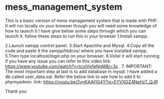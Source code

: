 # mess_management_system
This is a basic version of mess management system that is made with PHP. It will run locally on your browser though you will need some knowledge of how to launch it
I have give below some steps through which you can launch it.
follow these steps to run this in your browser
1.Install xampp.

2.Launch xampp control panel.
3.Start Apachhe and Mysql.
4.Copy all the code and paste it the xampp/htdcos/ where you have installed xampp.
5.Then type localhost/login.php on your browser.
6.Voila! it will start running if you have any issue you can refer to this video link: https://www.youtube.com/watch?v=tcoIVp1eNgM&t=3s .
7. IMPORTANT: The most important step at last is to add database in mysql. I have added a db called user_data.sql. Refer the below link to see how to add it to phpmyadmin. link: https://youtu.be/2ynKAAt1G4Y?si=EYVXGZ4NaHzT_QJR

Thank you
